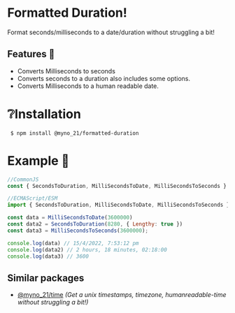 
# Formatted Duration!

Format seconds/milliseconds to a date/duration without struggling a bit!

## Features 🎈

- Converts Milliseconds to seconds
- Converts seconds to a duration also includes some options.
- Converts Milliseconds to a human readable date.

# ❔Installation

```
 $ npm install @myno_21/formatted-duration
```

# Example 🎁

```js
//CommonJS
const { SecondsToDuration, MilliSecondsToDate, MilliSecondsToSeconds } = require("@myno_21/formatted-duration");

//ECMAScript/ESM
import { SecondsToDuration, MilliSecondsToDate, MilliSecondsToSeconds } from "@myno_21/formatted-duration"';

const data = MilliSecondsToDate(3600000)
const data2 = SecondsToDuration(8280, { Lengthy: true })
const data3 = MilliSecondsToSeconds(3600000);

console.log(data) // 15/4/2022, 7:53:12 pm
console.log(data2) // 2 hours, 18 minutes, 02:18:00
console.log(data3) // 3600

```

## Similar packages

- [@myno_21/time](https://www.npmjs.com/package/@myno_21/time) _(Get a unix timestamps, timezone, humanreadable-time without struggling a bit!)_
